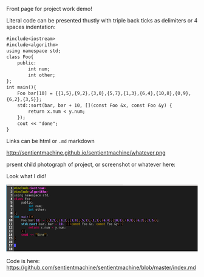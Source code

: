 
Front page for project work demo!

Literal code can be presented thustly with triple back ticks as delimiters or 4 spaces indentation:

    #include<iostream>
    #include<algorithm>
    using namespace std;
    class Foo{
        public:
            int num;
            int other;
    };
    int main(){
        Foo bar[10] = {{1,5},{9,2},{3,0},{5,7},{1,3},{6,4},{10,8},{0,9},{6,2},{3,5}};
        std::sort(bar, bar + 10, [](const Foo &x, const Foo &y) {
            return x.num < y.num;
        });
        cout << "done";
    }


Links can be html or `.md` markdown

<a href="http://sentientmachine.github.io/sentientmachine/whatever.png">http://sentientmachine.github.io/sentientmachine/whatever.png</a>

prsent child photograph of project, or screenshot or whatever here:

Look what I did!

![Alt text](./cpp_image.png?raw=true "user mouse-hover text ")


Code is here: <a href="https://github.com/sentientmachine/sentientmachine/blob/master/index.md">https://github.com/sentientmachine/sentientmachine/blob/master/index.md</a>
